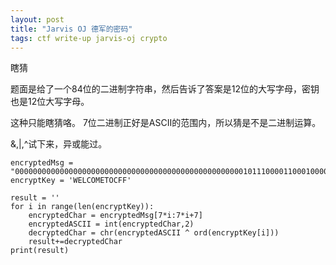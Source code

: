 ```yaml
---
layout: post
title: "Jarvis OJ 德军的密码"
tags: ctf write-up jarvis-oj crypto
---
```


瞎猜

题面是给了一个84位的二进制字符串，然后告诉了答案是12位的大写字母，密钥也是12位大写字母。

这种只能瞎猜咯。
7位二进制正好是ASCII的范围内，所以猜是不是二进制运算。

&,|,^试下来，异或能过。

```
encryptedMsg = "000000000000000000000000000000000000000000000000000101110000110001000000101000000001"
encryptKey = 'WELCOMETOCFF'

result = ''
for i in range(len(encryptKey)):
    encryptedChar = encryptedMsg[7*i:7*i+7]
    encryptedASCII = int(encryptedChar,2)
    decryptedChar = chr(encryptedASCII ^ ord(encryptKey[i]))
    result+=decryptedChar
print(result)
```